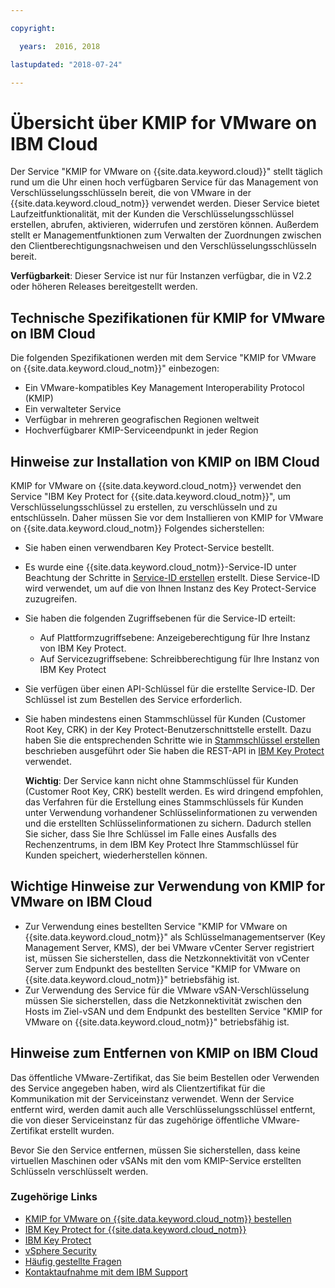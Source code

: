 ```yaml
---

copyright:

  years:  2016, 2018

lastupdated: "2018-07-24"

---
```


# Übersicht über KMIP for VMware on IBM Cloud

Der Service "KMIP for VMware on {{site.data.keyword.cloud}}" stellt täglich rund um die Uhr einen hoch verfügbaren Service für das Management von Verschlüsselungsschlüsseln bereit, die von VMware in der {{site.data.keyword.cloud_notm}} verwendet werden. Dieser Service bietet Laufzeitfunktionalität, mit der Kunden die Verschlüsselungsschlüssel erstellen, abrufen, aktivieren, widerrufen und zerstören können. Außerdem stellt er Managementfunktionen zum Verwalten der Zuordnungen zwischen den Clientberechtigungsnachweisen und den Verschlüsselungsschlüsseln bereit.

**Verfügbarkeit**: Dieser Service ist nur für Instanzen verfügbar, die in V2.2 oder höheren Releases bereitgestellt werden.

## Technische Spezifikationen für KMIP for VMware on IBM Cloud

Die folgenden Spezifikationen werden mit dem Service "KMIP for VMware on {{site.data.keyword.cloud_notm}}" einbezogen:

* Ein VMware-kompatibles Key Management Interoperability Protocol (KMIP)
* Ein verwalteter Service
* Verfügbar in mehreren geografischen Regionen weltweit
* Hochverfügbarer KMIP-Serviceendpunkt in jeder Region

## Hinweise zur Installation von KMIP on IBM Cloud

KMIP for VMware on {{site.data.keyword.cloud_notm}} verwendet den Service "IBM Key Protect for {{site.data.keyword.cloud_notm}}", um Verschlüsselungsschlüssel zu erstellen, zu verschlüsseln und zu entschlüsseln. Daher müssen Sie vor dem Installieren von KMIP for VMware on {{site.data.keyword.cloud_notm}} Folgendes sicherstellen:
* Sie haben einen verwendbaren Key Protect-Service bestellt.
* Es wurde eine {{site.data.keyword.cloud_notm}}-Service-ID unter Beachtung der Schritte in [Service-ID erstellen](https://console.bluemix.net/docs/iam/serviceid.html#creating-a-service-id) erstellt. Diese Service-ID wird verwendet, um auf die von Ihnen Instanz des Key Protect-Service zuzugreifen.
* Sie haben die folgenden Zugriffsebenen für die Service-ID erteilt:
   * Auf Plattformzugriffsebene: Anzeigeberechtigung für Ihre Instanz von IBM Key Protect.
   * Auf Servicezugriffsebene: Schreibberechtigung für Ihre Instanz von IBM Key Protect
* Sie verfügen über einen API-Schlüssel für die erstellte Service-ID. Der Schlüssel ist zum Bestellen des Service erforderlich.
* Sie haben mindestens einen Stammschlüssel für Kunden (Customer Root Key, CRK) in der Key Protect-Benutzerschnittstelle erstellt. Dazu haben Sie die entsprechenden Schritte wie in [Stammschlüssel erstellen](https://console.bluemix.net/docs/services/keymgmt/keyprotect_create_root.html#create_root_keys) beschrieben ausgeführt oder Sie haben die REST-API in [IBM Key Protect](https://console.bluemix.net/apidocs/639-ibm-key-protect) verwendet.

   **Wichtig**: Der Service kann nicht ohne Stammschlüssel für Kunden (Customer Root Key, CRK) bestellt werden. Es wird dringend empfohlen, das Verfahren für die Erstellung eines Stammschlüssels für Kunden unter Verwendung vorhandener Schlüsselinformationen zu verwenden und die erstellten Schlüsselinformationen zu sichern. Dadurch stellen Sie sicher, dass Sie Ihre Schlüssel im Falle eines Ausfalls des Rechenzentrums, in dem IBM Key Protect Ihre Stammschlüssel für Kunden speichert, wiederherstellen können.

## Wichtige Hinweise zur Verwendung von KMIP for VMware on IBM Cloud

* Zur Verwendung eines bestellten Service "KMIP for VMware on {{site.data.keyword.cloud_notm}}" als Schlüsselmanagementserver (Key Management Server, KMS), der bei VMware vCenter Server registriert ist, müssen Sie sicherstellen, dass die Netzkonnektivität von vCenter Server zum Endpunkt des bestellten Service "KMIP for VMware on {{site.data.keyword.cloud_notm}}" betriebsfähig ist.
* Zur Verwendung des Service für die VMware vSAN-Verschlüsselung müssen Sie sicherstellen, dass die Netzkonnektivität zwischen den Hosts im Ziel-vSAN und dem Endpunkt des bestellten Service "KMIP for VMware on {{site.data.keyword.cloud_notm}}" betriebsfähig ist.

## Hinweise zum Entfernen von KMIP on IBM Cloud

Das öffentliche VMware-Zertifikat, das Sie beim Bestellen oder Verwenden des Service angegeben haben, wird als Clientzertifikat für die Kommunikation mit der Serviceinstanz verwendet. Wenn der Service entfernt wird, werden damit auch alle Verschlüsselungsschlüssel entfernt, die von dieser Serviceinstanz für das zugehörige öffentliche VMware-Zertifikat erstellt wurden.

Bevor Sie den Service entfernen, müssen Sie sicherstellen, dass keine virtuellen Maschinen oder vSANs mit den vom KMIP-Service erstellten Schlüsseln verschlüsselt werden.

### Zugehörige Links

* [KMIP for VMware on {{site.data.keyword.cloud_notm}} bestellen](kmip_ordering.html)
* [IBM Key Protect for {{site.data.keyword.cloud_notm}}](https://console.bluemix.net/docs/services/keymgmt/index.html#getting-started-with-key-protect)
* [IBM Key Protect](https://console.bluemix.net/apidocs/639-ibm-key-protect?&language=javascript_jquery#introduction)
* [vSphere Security](https://docs.vmware.com/en/VMware-vSphere/6.5/com.vmware.vsphere.security.doc/GUID-52188148-C579-4F6A-8335-CFBCE0DD2167.html)
* [Häufig gestellte Fragen](../vmonic/faq.html)
* [Kontaktaufnahme mit dem IBM Support](../vmonic/trbl_support.html)

